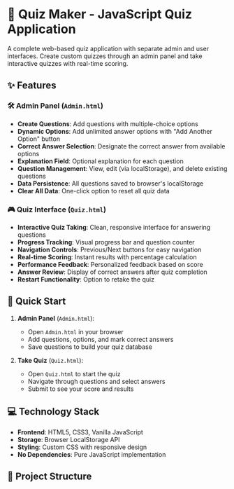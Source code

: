 # 🎯 Quiz Maker - JavaScript Quiz Application

A complete web-based quiz application with separate admin and user interfaces. Create custom quizzes through an admin panel and take interactive quizzes with real-time scoring.

## ✨ Features

### 🛠️ Admin Panel (`Admin.html`)
- **Create Questions**: Add questions with multiple-choice options
- **Dynamic Options**: Add unlimited answer options with "Add Another Option" button
- **Correct Answer Selection**: Designate the correct answer from available options
- **Explanation Field**: Optional explanation for each question
- **Question Management**: View, edit (via localStorage), and delete existing questions
- **Data Persistence**: All questions saved to browser's localStorage
- **Clear All Data**: One-click option to reset all quiz data

### 🎮 Quiz Interface (`Quiz.html`)
- **Interactive Quiz Taking**: Clean, responsive interface for answering questions
- **Progress Tracking**: Visual progress bar and question counter
- **Navigation Controls**: Previous/Next buttons for easy navigation
- **Real-time Scoring**: Instant results with percentage calculation
- **Performance Feedback**: Personalized feedback based on score
- **Answer Review**: Display of correct answers after quiz completion
- **Restart Functionality**: Option to retake the quiz

## 🚀 Quick Start

1. **Admin Panel** (`Admin.html`):
   - Open `Admin.html` in your browser
   - Add questions, options, and mark correct answers
   - Save questions to build your quiz database

2. **Take Quiz** (`Quiz.html`):
   - Open `Quiz.html` to start the quiz
   - Navigate through questions and select answers
   - Submit to see your score and results

## 💻 Technology Stack

- **Frontend**: HTML5, CSS3, Vanilla JavaScript
- **Storage**: Browser LocalStorage API
- **Styling**: Custom CSS with responsive design
- **No Dependencies**: Pure JavaScript implementation

## 📁 Project Structure

